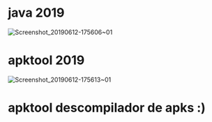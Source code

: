 # java 2019
![Screenshot_20190612-175606~01](https://user-images.githubusercontent.com/46208706/59394093-a9a10600-8d3b-11e9-8ced-071a323edadb.png)

# apktool 2019
![Screenshot_20190612-175613~01](https://user-images.githubusercontent.com/46208706/59394132-d7864a80-8d3b-11e9-80af-f9b103399473.png)

# apktool descompilador de apks :)

